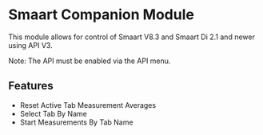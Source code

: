 # Smaart Companion Module
This module allows for control of Smaart V8.3 and Smaart Di 2.1 and newer using API V3.

Note: The API must be enabled via the API menu.

## Features
- Reset Active Tab Measurement Averages
- Select Tab By Name
- Start Measurements By Tab Name

